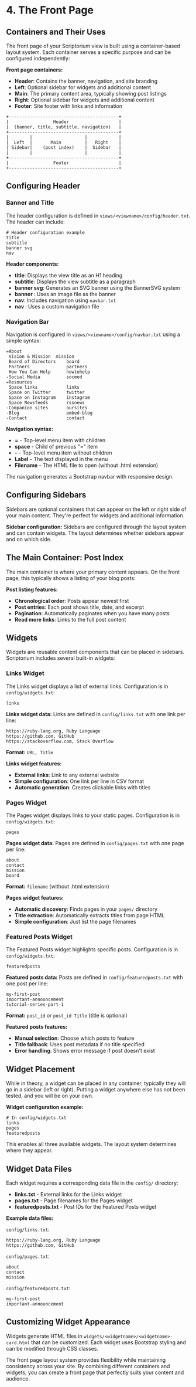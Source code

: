 # 4. The Front Page

## Containers and Their Uses

The front page of your Scriptorium view is built using a container-based layout system. Each container serves a specific purpose and can be configured independently:

**Front page containers:**
- **Header**: Contains the banner, navigation, and site branding
- **Left**: Optional sidebar for widgets and additional content
- **Main**: The primary content area, typically showing post listings
- **Right**: Optional sidebar for widgets and additional content
- **Footer**: Site footer with links and information

```
+------------------------------------------+
|                 Header                   |
|  (banner, title, subtitle, navigation)   |
+------------------------------------------+
|        |                    |            |
|  Left  |       Main         |   Right    |
| Sidebar|    (post index)    |  Sidebar   |
|        |                    |            |
+------------------------------------------+
|                 Footer                   |
+------------------------------------------+
```

## Configuring Header

### Banner and Title

The header configuration is defined in `views/<viewname>/config/header.txt`. The header can include:

```
# Header configuration example
title
subtitle
banner svg
nav
```

**Header components:**
- **title**: Displays the view title as an H1 heading
- **subtitle**: Displays the view subtitle as a paragraph
- **banner svg**: Generates an SVG banner using the BannerSVG system
- **banner <filename>**: Uses an image file as the banner
- **nav**: Includes navigation using `navbar.txt`
- **nav <filename>**: Uses a custom navigation file

### Navigation Bar

Navigation is configured in `views/<viewname>/config/navbar.txt` using a simple syntax:

```
=About                 
 Vision & Mission  mission
 Board of Directors    board
 Partners              partners
 How You Can Help      howtohelp
-Social Media          socmed
=Resources             
 Space links           links
 Space on Twitter      twitter
 Space on Instagram    instagram
 Space Newsfeeds       rssnews
-Companion sites       oursites
-Blog                  embed-blog
-Contact               contact
```

**Navigation syntax:**
- **=** - Top-level menu item with children
- **space** - Child of previous "=" item
- **-** - Top-level menu item without children
- **Label** - The text displayed in the menu
- **Filename** - The HTML file to open (without .html extension)

The navigation generates a Bootstrap navbar with responsive design.

## Configuring Sidebars

Sidebars are optional containers that can appear on the left or right side of your main content. They're perfect for widgets and additional information.

**Sidebar configuration:**
Sidebars are configured through the layout system and can contain widgets. The layout determines whether sidebars appear and on which side.

## The Main Container: Post Index

The main container is where your primary content appears. On the front page, this typically shows a listing of your blog posts:

**Post listing features:**
- **Chronological order**: Posts appear newest first
- **Post entries**: Each post shows title, date, and excerpt
- **Pagination**: Automatically paginates when you have many posts
- **Read more links**: Links to the full post content

## Widgets

Widgets are reusable content components that can be placed in sidebars. Scriptorium includes several built-in widgets:

### Links Widget

The Links widget displays a list of external links. Configuration is in `config/widgets.txt`:

```
links
```

**Links widget data:**
Links are defined in `config/links.txt` with one link per line:

```
https://ruby-lang.org, Ruby Language
https://github.com, GitHub
https://stackoverflow.com, Stack Overflow
```

**Format:** `URL, Title`

**Links widget features:**
- **External links**: Link to any external website
- **Simple configuration**: One link per line in CSV format
- **Automatic generation**: Creates clickable links with titles

### Pages Widget

The Pages widget displays links to your static pages. Configuration is in `config/widgets.txt`:

```
pages
```

**Pages widget data:**
Pages are defined in `config/pages.txt` with one page per line:

```
about
contact
mission
board
```

**Format:** `filename` (without .html extension)

**Pages widget features:**
- **Automatic discovery**: Finds pages in your `pages/` directory
- **Title extraction**: Automatically extracts titles from page HTML
- **Simple configuration**: Just list the page filenames

### Featured Posts Widget

The Featured Posts widget highlights specific posts. Configuration is in `config/widgets.txt`:

```
featuredposts
```

**Featured posts data:**
Posts are defined in `config/featuredposts.txt` with one post per line:

```
my-first-post
important-announcement
tutorial-series-part-1
```

**Format:** `post_id` or `post_id Title` (title is optional)

**Featured posts features:**
- **Manual selection**: Choose which posts to feature
- **Title fallback**: Uses post metadata if no title specified
- **Error handling**: Shows error message if post doesn't exist

## Widget Placement

While in theory, a widget can be placed in any container, typically they will go in a sidebar (left or right). Putting a widget anywhere else has not been tested, and you will be on your own.

**Widget configuration example:**
```
# In config/widgets.txt
links
pages
featuredposts
```

This enables all three available widgets. The layout system determines where they appear.

## Widget Data Files

Each widget requires a corresponding data file in the `config/` directory:

- **links.txt** - External links for the Links widget
- **pages.txt** - Page filenames for the Pages widget  
- **featuredposts.txt** - Post IDs for the Featured Posts widget

**Example data files:**

`config/links.txt`:
```
https://ruby-lang.org, Ruby Language
https://github.com, GitHub
```

`config/pages.txt`:
```
about
contact
mission
```

`config/featuredposts.txt`:
```
my-first-post
important-announcement
```

## Customizing Widget Appearance

Widgets generate HTML files in `widgets/<widgetname>/<widgetname>-card.html` that can be customized. Each widget uses Bootstrap styling and can be modified through CSS classes.

The front page layout system provides flexibility while maintaining consistency across your site. By combining different containers and widgets, you can create a front page that perfectly suits your content and audience. 